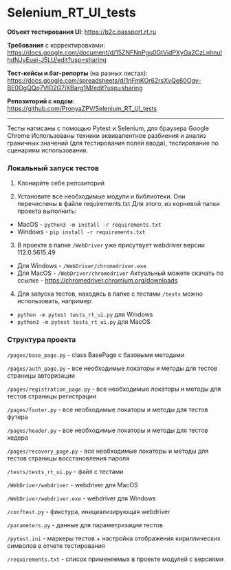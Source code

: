 # Selenium_RT_UI_tests

**Объект тестирования UI**: https://b2c.passport.rt.ru

**Требования** с корректировками:
https://docs.google.com/document/d/15ZNFNnPgu0GtVidPXyGa2CzLnhnuIhdNJyEuei-J5LU/edit?usp=sharing

**Тест-кейсы и баг-репорты** (на разных листах):
https://docs.google.com/spreadsheets/d/1nFmKOr62rsXvQe80Ogy-BE0OgQQq7VlD2G7iXBarg1M/edit?usp=sharing

**Репозиторий с кодом**:
https://github.com/PronyaZPV/Selenium_RT_UI_tests

-----------------------------------------------------------------------------------

Тесты написаны с помощью Pytest и Selenium, для браузера Google Chrome
Использованы техники эквивалентное разбиения и анализ граничных значений (для тестирования полей ввода), тестирование по сценариям использования.


### Локальный запуск тестов
1. Клонирйте себе репозиторий


2. Установите все необходимые модули и библиотеки. Они перечислены в файле requirements.txt
Для этого, из корневой папки проекта выполнить:
- MacOS - `python3 -m install -r requirements.txt`
- Windows - `pip install -r requirements.txt`


3. В проекте в папке `/WebDriver` уже присутвует webdriver версии 112.0.5615.49
- Для Windows - `/WebDriver/chromedriver.exe`
- Для MacOS - `/WebDriver/chromedriver`
Актуальный можете скачать по ссылке - https://chromedriver.chromium.org/downloads


4. Для запуска тестов, находясь в папке с тестами `/tests` можно использовать, например:
- `python -m pytest tests_rt_ui.py` для Windows
- `python3 -m pytest tests_rt_ui.py` для MacOS


### Структура проекта

`/pages/base_page.py` - class BasePage с базовыми методами

`/pages/auth_page.py` - все необходимые локаторы и методы для тестов страницы авторизации 

`/pages/registration_page.py` - все необходимые локаторы и методы для тестов страницы регистрации 

`/pages/footer.py` - все необходимые локаторы и методы для тестов футера

`/pages/header.py` - все необходимые локаторы и методы для тестов хедера

`/pages/recovery_page.py` - все необходимые локаторы и методы для тестов страницы восстановления пароля

`/tests/tests_rt_ui.py` - файл с тестами

`/WebDriver/webdriver` - webdriver для MacOS

`/WebDriver/webdriver.exe` - webdriver для Windows

`/conftest.py` - фикстура, инициализирующая webdriver 

`/parameters.py` - данные для параметризации тестов

`/pytest.ini` - маркеры тестов + настройка отображения кириллических символов в отчете тестирования

`/requirements.txt` - список применяемых в проекте модулей с версиями

